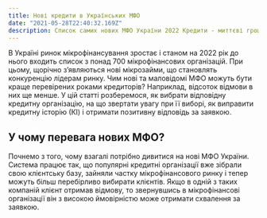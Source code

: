 ```yaml
---
title: Нові кредити в Українських МФО
date: "2021-05-28T22:40:32.169Z"
description: Список самих нових МФО України 2022 Кредити - миттєві гроші ✓ по всій Україні, щодня без вихідних. Маловідомі кредити онлайн надають позики за наступних умов
---
```


В Україні ринок мікрофінансування зростає і станом на 2022 рік до нього входить список з понад 700 мікрофінансових організацій. При цьому, щорічно з’являються нові мікрозайми, що становлять конкуренцію лідерам ринку. Чим нові та маловідомі МФО можуть бути краще перевірених роками кредиторів? Наприклад, відсоток відмови в них ще менше. У цій статті розберемося, як вибрати відповідну кредитну організацію, на що звертати увагу при її виборі, як виправити кредитну історію (КІ) і отримати позитивну відповідь за заявкою.

## У чому перевага нових МФО?

Почнемо з того, чому взагалі потрібно дивитися на нові МФО України. Система працює так, що популярні кредитні організації вже зібрали свою клієнтську базу, зайняли частку мікрофінансового ринку і тепер можуть більш перебірливо вибирати клієнтів. Якщо в одній з таких компаній клієнт отримав відмову, то звернувшись в мікрофінансові організації він з високою ймовірністю може отримати схвалення за заявкою.

##
